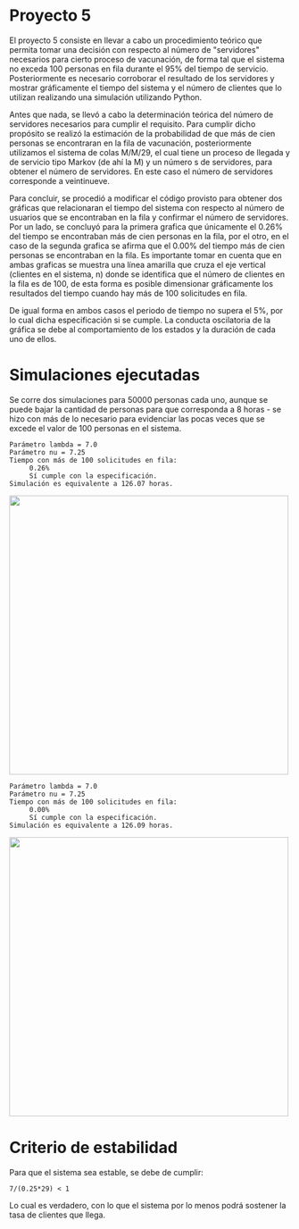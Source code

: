 # Proyecto 5

El proyecto 5 consiste en llevar a cabo un procedimiento teórico que permita tomar una decisión con respecto al número de "servidores" necesarios para cierto proceso de vacunación, de forma tal que el sistema no exceda 100 personas en fila durante el 95% del tiempo de servicio. Posteriormente es necesario corroborar el resultado de los servidores y mostrar gráficamente el tiempo del sistema y el número de clientes que lo utilizan realizando una simulación utilizando Python. 

Antes que nada, se llevó a cabo la determinación teórica del número de servidores necesarios para cumplir el requisito. Para cumplir dicho propósito se realizó la estimación de la probabilidad de que más de cien personas se encontraran en la fila de vacunación, posteriormente utilizamos el sistema de colas M/M/29, el cual tiene un proceso de llegada y de servicio tipo Markov (de ahí la M) y un número s de servidores, para obtener el número de servidores. En este caso el número de servidores corresponde a veintinueve.

Para concluir, se procedió a modificar el código provisto para obtener dos gráficas que relacionaran el tiempo del sistema con respecto al número de usuarios que se encontraban en la fila y confirmar el número de servidores.  Por un lado, se concluyó para la primera grafica que únicamente el 0.26% del tiempo se encontraban más de cien personas en la fila, por el otro, en el caso de la segunda grafica se afirma que el 0.00% del tiempo más de cien personas se encontraban en la fila. Es importante tomar en cuenta que en ambas graficas se muestra una línea amarilla que cruza el eje vertical (clientes en el sistema, n) donde se identifica que el número de clientes en la fila es de 100, de esta forma es posible dimensionar gráficamente los resultados del tiempo cuando hay más de 100 solicitudes en fila.

De igual forma en ambos casos el periodo de tiempo no supera el 5%, por lo cual dicha especificación si se cumple. La conducta oscilatoria de la gráfica se debe al comportamiento de los estados y la duración de cada uno de ellos.

# Simulaciones ejecutadas
Se corre dos simulaciones para 50000 personas cada uno, aunque se puede bajar la cantidad de personas para que corresponda a 8 horas - se hizo con más de lo necesario para evidenciar las pocas veces que se excede el valor de 100 personas en el sistema.

```
Parámetro lambda = 7.0
Parámetro nu = 7.25
Tiempo con más de 100 solicitudes en fila:
	 0.26%
	 Sí cumple con la especificación.
Simulación es equivalente a 126.07 horas.
```

<img src="https://user-images.githubusercontent.com/20981514/127970177-de505437-408f-418f-b3b9-0acc3cc9657e.png" width="500"/>


```
Parámetro lambda = 7.0
Parámetro nu = 7.25
Tiempo con más de 100 solicitudes en fila:
	 0.00%
	 Sí cumple con la especificación.
Simulación es equivalente a 126.09 horas.
```
<img src="https://user-images.githubusercontent.com/20981514/127970184-37fa40dd-8659-4769-8d3c-6b93be9275ea.png" width="500"/>

# Criterio de estabilidad
Para que el sistema sea estable, se debe de cumplir:

`7/(0.25*29) < 1`

Lo cual es verdadero, con lo que el sistema por lo menos podrá sostener la tasa de clientes que llega.
